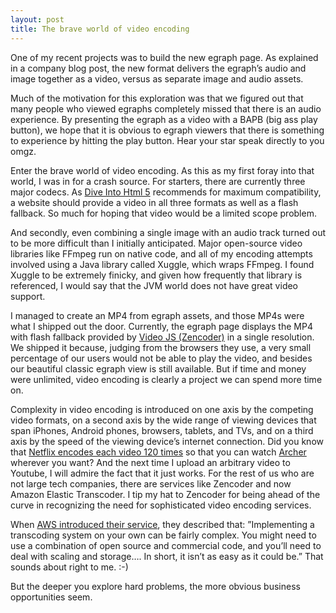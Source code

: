 ```yaml
---
layout: post
title: The brave world of video encoding
---
```


One of my recent projects was to build the new egraph page. As explained in a company blog post, the new format delivers the egraph’s audio and image together as a video, versus as separate image and audio assets.

Much of the motivation for this exploration was that we figured out that many people who viewed egraphs completely missed that there is an audio experience. By presenting the egraph as a video with a BAPB (big ass play button), we hope that it is obvious to egraph viewers that there is something to experience by hitting the play button. Hear your star speak directly to you omgz.

Enter the brave world of video encoding. As this as my first foray into that world, I was in for a crash source. For starters, there are currently three major codecs. As [Dive Into Html 5](http://diveintohtml5.info/video.html) recommends for maximum compatibility, a website should provide a video in all three formats as well as a flash fallback. So much for hoping that video would be a limited scope problem.

And secondly, even combining a single image with an audio track turned out to be more difficult than I initially anticipated. Major open-source video libraries like FFmpeg run on native code, and all of my encoding attempts involved using a Java library called Xuggle, which wraps FFmpeg. I found Xuggle to be extremely finicky, and given how frequently that library is referenced, I would say that the JVM world does not have great video support.

I managed to create an MP4 from egraph assets, and those MP4s were what I shipped out the door. Currently, the egraph page displays the MP4 with flash fallback provided by [Video JS (Zencoder)](http://www.videojs.com/) in a single resolution. We shipped it because, judging from the browsers they use, a very small percentage of our users would not be able to play the video, and besides our beautiful classic egraph view is still available. But if time and money were unlimited, video encoding is clearly a project we can spend more time on.

Complexity in video encoding is introduced on one axis by the competing video formats, on a second axis by the wide range of viewing devices that span iPhones, Android phones, browsers, tablets, and TVs, and on a third axis by the speed of the viewing device’s internet connection. Did you know that [Netflix encodes each video 120 times](https://gigaom.com/2012/12/18/netflix-encoding/) so that you can watch [Archer](http://www.amazon.com/Archer-Season-H-Jon-Benjamin/dp/B00475B0G2) wherever you want? And the next time I upload an arbitrary video to Youtube, I will admire the fact that it just works. For the rest of us who are not large tech companies, there are services like Zencoder and now Amazon Elastic Transcoder. I tip my hat to Zencoder for being ahead of the curve in recognizing the need for sophisticated video encoding services.

When [AWS introduced their service](https://aws.amazon.com/blogs/aws/amazon-elastic-transcoder/), they described that: ”Implementing a transcoding system on your own can be fairly complex. You might need to use a combination of open source and commercial code, and you’ll need to deal with scaling and storage…. In short, it isn’t as easy as it could be.” That sounds about right to me. :-)

But the deeper you explore hard problems, the more obvious business opportunities seem.
